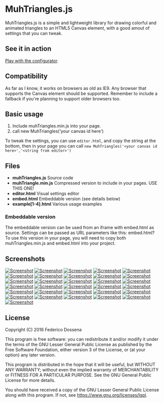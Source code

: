 # MuhTriangles.js

MuhTriangles.js is a simple and lightweight library for drawing colorful and animated triangles to an HTML5 Canvas element, with a good amout of settings that you can tweak.

## See it in action
[Play with the configurator](http://adolfintel.com/muhTriangles.js/editor.html).

## Compatibility

As far as I know, it works on browsers as old as IE9.
Any browser that supports the Canvas element should be supported.
Remember to include a fallback if you're planning to support older browsers too.

## Basic usage

1. Include muhTriangles.min.js into your page.
1. call new MuhTriangles('your canvas id here')

To tweak the settings, you can use `editor.html`, and copy the string at the bottom, then in your page you can call `new MuhTriangles('<your canvas id here>','<string from editor>')`

## Files

- __muhTriangles.js__		Source code
- __muhTriangle.min.js__	Compressed version to include in your pages. USE THIS ONE!
- __editor.html__			Visual settings editor
- __embed.html__			Embeddable version (see details below)
- __example[1-4].html__		Various usage examples

### Embeddable version

The embeddable version can be used from an iframe with embed.html as source.
Settings can be passed as URL parameters like this:
embed.html?<string from editor>
To use this version in your page, you will need to copy both muhTriangles.min.js and embed.html into your project.

## Screenshots
[![Screenshot](http://adolfintel.com/muhTriangles.js/settingsp.png)](http://adolfintel.com/muhTriangles/settings.png)
[![Screenshot](http://adolfintel.com/muhTriangles.js/1p.png)](http://adolfintel.com/muhTriangles/1.png)
[![Screenshot](http://adolfintel.com/muhTriangles.js/2p.png)](http://adolfintel.com/muhTriangles/2.png)
[![Screenshot](http://adolfintel.com/muhTriangles.js/3p.png)](http://adolfintel.com/muhTriangles/3.png)
[![Screenshot](http://adolfintel.com/muhTriangles.js/4p.png)](http://adolfintel.com/muhTriangles/4.png)
[![Screenshot](http://adolfintel.com/muhTriangles.js/5p.png)](http://adolfintel.com/muhTriangles/5.png)
[![Screenshot](http://adolfintel.com/muhTriangles.js/6p.png)](http://adolfintel.com/muhTriangles/6.png)
[![Screenshot](http://adolfintel.com/muhTriangles.js/7p.png)](http://adolfintel.com/muhTriangles/7.png)
[![Screenshot](http://adolfintel.com/muhTriangles.js/8p.png)](http://adolfintel.com/muhTriangles/8.png)
[![Screenshot](http://adolfintel.com/muhTriangles.js/9p.png)](http://adolfintel.com/muhTriangles/9.png)
[![Screenshot](http://adolfintel.com/muhTriangles.js/10p.png)](http://adolfintel.com/muhTriangles/10.png)
[![Screenshot](http://adolfintel.com/muhTriangles.js/11p.png)](http://adolfintel.com/muhTriangles/11.png)
[![Screenshot](http://adolfintel.com/muhTriangles.js/12p.png)](http://adolfintel.com/muhTriangles/12.png)
[![Screenshot](http://adolfintel.com/muhTriangles.js/13p.png)](http://adolfintel.com/muhTriangles/13.png)
[![Screenshot](http://adolfintel.com/muhTriangles.js/14p.png)](http://adolfintel.com/muhTriangles/14.png)
[![Screenshot](http://adolfintel.com/muhTriangles.js/15p.png)](http://adolfintel.com/muhTriangles/15.png)
[![Screenshot](http://adolfintel.com/muhTriangles.js/16p.png)](http://adolfintel.com/muhTriangles/16.png)
[![Screenshot](http://adolfintel.com/muhTriangles.js/17p.png)](http://adolfintel.com/muhTriangles/17.png)
[![Screenshot](http://adolfintel.com/muhTriangles.js/a1p.png)](http://adolfintel.com/muhTriangles/a1.png)
[![Screenshot](http://adolfintel.com/muhTriangles.js/a2p.png)](http://adolfintel.com/muhTriangles/a2.png)
[![Screenshot](http://adolfintel.com/muhTriangles.js/a3p.png)](http://adolfintel.com/muhTriangles/a3.png)
[![Screenshot](http://adolfintel.com/muhTriangles.js/a4p.png)](http://adolfintel.com/muhTriangles/a4.png)
[![Screenshot](http://adolfintel.com/muhTriangles.js/a5p.png)](http://adolfintel.com/muhTriangles/a5.png)
[![Screenshot](http://adolfintel.com/muhTriangles.js/a6p.png)](http://adolfintel.com/muhTriangles/a6.png)
[![Screenshot](http://adolfintel.com/muhTriangles.js/a7p.png)](http://adolfintel.com/muhTriangles/a7.png)
[![Screenshot](http://adolfintel.com/muhTriangles.js/a8p.png)](http://adolfintel.com/muhTriangles/a8.png)
[![Screenshot](http://adolfintel.com/muhTriangles.js/a9p.png)](http://adolfintel.com/muhTriangles/a9.png)
[![Screenshot](http://adolfintel.com/muhTriangles.js/a10p.png)](http://adolfintel.com/muhTriangles/a10.png)
[![Screenshot](http://adolfintel.com/muhTriangles.js/a11p.png)](http://adolfintel.com/muhTriangles/a11.png)
[![Screenshot](http://adolfintel.com/muhTriangles.js/tallp.png)](http://adolfintel.com/muhTriangles/tall.png)
[![Screenshot](http://adolfintel.com/muhTriangles.js/widep.png)](http://adolfintel.com/muhTriangles/wide.png)

## License
Copyright (C) 2016 Federico Dossena

This program is free software: you can redistribute it and/or modify
it under the terms of the GNU Lesser General Public License as published by
the Free Software Foundation, either version 3 of the License, or
(at your option) any later version.

This program is distributed in the hope that it will be useful,
but WITHOUT ANY WARRANTY; without even the implied warranty of
MERCHANTABILITY or FITNESS FOR A PARTICULAR PURPOSE.  See the
GNU General Public License for more details.

You should have received a copy of the GNU Lesser General Public License
along with this program.  If not, see <https://www.gnu.org/licenses/lgpl>.
